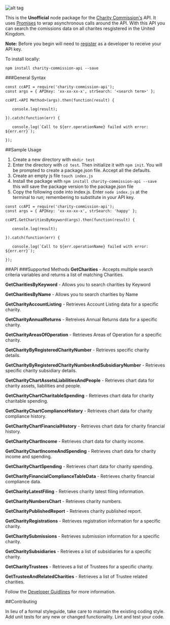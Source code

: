 ![alt tag](https://assets.publishing.service.gov.uk/government/uploads/system/uploads/organisation/logo/98/Home_page.jpg)

This is the **Unofficial** node package for the [Charity Commission's](https://www.gov.uk/government/organisations/charity-commission) API. It uses [Promises](https://developer.mozilla.org/en-US/docs/Web/JavaScript/Reference/Global_Objects/Promise) to wrap asynchronous calls around the API. With this API you can search the comissions data on all charites resgistered in the United Kingdom.  

**Note:** Before you begin will need to [register](http://apps.charitycommission.gov.uk/Showcharity/API/SearchCharitiesV1/Docs/SearchCharitiesV1Home.aspx) as a developer to receive your API key.



To install locally:
```shell
npm install charity-commission-api --save
```

###General Syntax
```shell
const ccAPI = require('charity-commission-api');
const args = { APIKey: 'xx-xx-xx-x', strSearch: '<search term>' };

ccAPI.<API Method>(args).then(function(result) {

   console.log(result);
   
}).catch(function(err) {

   console.log(`Call to ${err.operationName} failed with error: ${err.err}`);
   
});
```
##Sample Usage
1. Create a new directory with `mkdir test`
2. Enter the directory with `cd test`. Then initialize it with `npm init`. You will be prompted to create a package.json file. Accept all the defaults.
3. Create an empty js file  `touch index.js`
4. Install the package with `npm install charity-commission-api --save` this will save the package version to the package.json file
5. Copy the following code into index.js. Enter `node index.js` at the terminal to run; remembering to substitute in your API key.
```shell
const ccAPI = require('charity-commission-api');
const args = { APIKey: 'xx-xx-xx-x', strSearch: 'happy' };

ccAPI.GetCharitiesByKeyword(args).then(function(result) {

   console.log(result);
   
}).catch(function(err) {

   console.log(`Call to ${err.operationName} failed with error: ${err.err}`);
   
});
```

##API 
###Supported Methods
**GetCharities** - Accepts multiple search criteria variables and returns a list of matching Charities.

**GetCharitiesByKeyword** - Allows you to search charities by Keyword

**GetCharitiesByName** - Allows you to search charities by Name

**GetCharityAccountListing** - Retrieves Account Listing data for a specific charity.

**GetCharityAnnualReturns** - Retreives Annual Returns data for a specific charity.

**GetCharityAreasOfOperation** - Retrieves Areas of Operation for a specific charity.

**GetCharityByRegisteredCharityNumber** - Retrieves specific charity details.

**GetCharityByRegisteredCharityNumberAndSubsidiaryNumber** - Retrieves specific charity subsidiary details.

**GetCharityChartAssetsLiabilitiesAndPeople** - Retrieves chart data for charity assets, liabilities and people.

**GetCharityChartCharitableSpending** - Retrieves chart data for charity charitable spending.

**GetCharityChartComplianceHistory** - Retrieves chart data for charity compliance history.

**GetCharityChartFinancialHistory** - Retrieves chart data for charity financial history.

**GetCharityChartIncome** - Retrieves chart data for charity income.

**GetCharityChartIncomeAndSpending** - Retrieves chart data for charity income and spending.

**GetCharityChartSpending** - Retrieves chart data for charity spending.

**GetCharityFinancialComplianceTableData** - Retrieves charity financial compliance data.

**GetCharityLatestFiling** - Retrieves charity latest filing information.

**GetCharityNumbersChart** - Retrieves charity numbers.

**GetCharityPublishedReport** - Retrieves charity published report.

**GetCharityRegistrations** - Retrieves registration information for a specific charity.

**GetCharitySubmissions** - Retrieves submission information for a specific charity.

**GetCharitySubsidiaries** - Retrieves a list of subsidiaries for a specific charity.

**GetCharityTrustees** - Retrieves a list of Trustees for a specific charity.

**GetTrusteeAndRelatedCharities** - Retrieves a list of Trustee related charities. 

Follow the [Developer Guidlines](http://apps.charitycommission.gov.uk/Showcharity/API/SearchCharitiesV1/Docs/DevGuideHome.aspx) for more information.

##Contributing

In lieu of a formal styleguide, take care to maintain the existing coding style.
Add unit tests for any new or changed functionality. Lint and test your code.